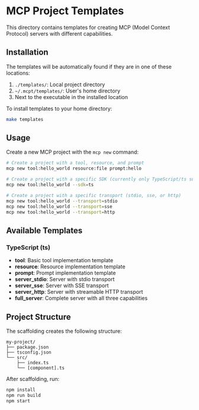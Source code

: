 # MCP Project Templates

This directory contains templates for creating MCP (Model Context Protocol) servers with different capabilities.

## Installation

The templates will be automatically found if they are in one of these locations:

1. `./templates/`: Local project directory
2. `~/.mcpt/templates/`: User's home directory
3. Next to the executable in the installed location

To install templates to your home directory:

```bash
make templates
```

## Usage

Create a new MCP project with the `mcp new` command:

```bash
# Create a project with a tool, resource, and prompt
mcp new tool:hello_world resource:file prompt:hello

# Create a project with a specific SDK (currently only TypeScript/ts supported)
mcp new tool:hello_world --sdk=ts

# Create a project with a specific transport (stdio, sse, or http)
mcp new tool:hello_world --transport=stdio
mcp new tool:hello_world --transport=sse
mcp new tool:hello_world --transport=http
```

## Available Templates

### TypeScript (ts)

- **tool**: Basic tool implementation template
- **resource**: Resource implementation template
- **prompt**: Prompt implementation template
- **server_stdio**: Server with stdio transport
- **server_sse**: Server with SSE transport
- **server_http**: Server with streamable HTTP transport
- **full_server**: Complete server with all three capabilities

## Project Structure

The scaffolding creates the following structure:

```
my-project/
├── package.json
├── tsconfig.json
└── src/
    ├── index.ts
    └── [component].ts
```

After scaffolding, run:

```bash
npm install
npm run build
npm start
``` 